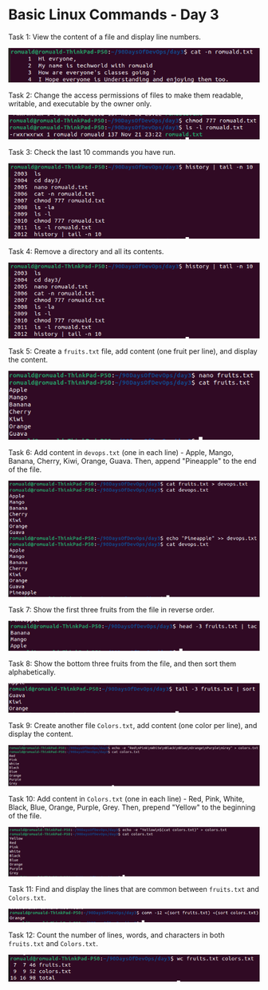 
# Basic Linux Commands - Day 3

Task 1: View the content of a file and display line numbers.

![image](https://github.com/DJTJ21/90DaysOfDevOps/blob/main/2025/day03/image/task1.png)

Task 2: Change the access permissions of files to make them readable, writable, and executable by the owner only.

![image](https://github.com/DJTJ21/90DaysOfDevOps/blob/main/2025/day03/image/task2.png)

Task 3: Check the last 10 commands you have run.

![image](https://github.com/DJTJ21/90DaysOfDevOps/blob/main/2025/day03/image/task3.png)

Task 4: Remove a directory and all its contents.

![image](https://github.com/DJTJ21/90DaysOfDevOps/blob/main/2025/day03/image/task4.png)

Task 5: Create a `fruits.txt` file, add content (one fruit per line), and display the content.

![image](https://github.com/DJTJ21/90DaysOfDevOps/blob/main/2025/day03/image/task5.png)

Task 6: Add content in `devops.txt` (one in each line) - Apple, Mango, Banana, Cherry, Kiwi, Orange, Guava. Then, append "Pineapple" to the end of the file.

![image](https://github.com/DJTJ21/90DaysOfDevOps/blob/main/2025/day03/image/task6.png)

Task 7: Show the first three fruits from the file in reverse order.

![image](https://github.com/DJTJ21/90DaysOfDevOps/blob/main/2025/day03/image/task7.png)

Task 8: Show the bottom three fruits from the file, and then sort them alphabetically.

![image](https://github.com/DJTJ21/90DaysOfDevOps/blob/main/2025/day03/image/task8.png)

Task 9: Create another file `Colors.txt`, add content (one color per line), and display the content.

![image](https://github.com/DJTJ21/90DaysOfDevOps/blob/main/2025/day03/image/task9.png)

Task 10: Add content in `Colors.txt` (one in each line) - Red, Pink, White, Black, Blue, Orange, Purple, Grey. Then, prepend "Yellow" to the beginning of the file.

![image](https://github.com/DJTJ21/90DaysOfDevOps/blob/main/2025/day03/image/task10.png)

Task 11: Find and display the lines that are common between `fruits.txt` and `Colors.txt`.

![image](https://github.com/DJTJ21/90DaysOfDevOps/blob/main/2025/day03/image/task11.png)

Task 12: Count the number of lines, words, and characters in both `fruits.txt` and `Colors.txt`.

![image](https://github.com/DJTJ21/90DaysOfDevOps/blob/main/2025/day03/image/task12.png)
